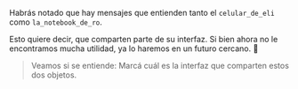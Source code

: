 Habrás notado que hay mensajes que entienden tanto el `celular_de_eli` como `la_notebook_de_ro`.

Esto quiere decir, que comparten parte de su interfaz. Si bien ahora no le encontramos mucha utilidad, ya lo haremos en un futuro cercano. :star_struck:

> Veamos si se entiende: Marcá cuál es la interfaz que comparten estos dos objetos.